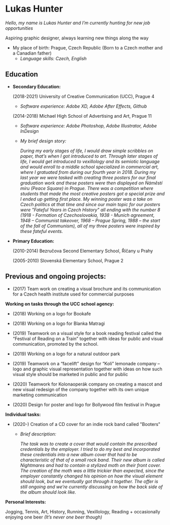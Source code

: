 # Lukas Hunter 

*Hello, my name is Lukas Hunter and I’m currently hunting for new job opportunities*


Aspiring graphic designer, always learning new things along the way 

* My place of birth: Prague, Czech Republic (Born to a Czech mother and a Canadian father) 
  * *Language skills: Czech, English* 

## Education  

* **Secondary Education:** 

  (2018-2021) University of Creative Communication (UCC), Prague 4 
   * *Software experience: Adobe XD, Adobe After Effects, Github*
  
  (2014-2018) Michael High School of Advertising and Art, Prague 11 
   * *Software experience: Adobe Photoshop, Adobe Illustrator, Adobe InDesign*
   
   * *My brief design story:* 

     *During my early stages of life, I would draw simple scribbles on paper, that’s when I got introduced to art. Through later stages of life, I would get introduced to vexillology and its semiotic language and would enroll to a middle school specialized in commercial art, where I gratuated from during our fourth year in 2018. During my last year we were tasked with creating three posters for our final graduation work and these posters were then displayed on Náměstí míru (Peace Square) in Prague. There was a competition where students that made the most creative posters got a special prize and I ended up getting first place. My winning poster was a take on Czech politics at that time and since our main topic for our posters were "Fateful Years in Czech History" all ending with the number 8 (1918 - Formation of Czechoslovakia, 1938 - Munich agreement, 1948 – Communist takeover, 1968 – Prague Spring, 1988 – the start of the fall of Communism), all of my three posters were inspired by these fateful events.*

* **Primary Education:** 

  (2010-2014) Bezručova Second Elementary School, Říčany u Prahy 

  (2005-2010) Slovenská Elementary School, Prague 2 
  
## Previous and ongoing projects: 

* (2017) Team work on creating a visual brochure and its communication for a Czech health institute used for commercial purposes

**Working on tasks through the UCC school agency:**

* (2018) Working on a logo for Bookafe

* (2018) Working on a logo for Blanka Matragi

* (2019) Teamwork on a visual style for a book reading festival called the “Festival of Reading on a Train” together with ideas for public and visual communication, promoted by the school. 

* (2019) Working on a logo for a natural outdoor park

* (2019) Teamwork on a “facelift” design for “Koli” lemonade company – logo and graphic visual representation together with ideas on how such visual style should be marketed in public and for public

* (2020) Teamwork for Kolonaoperák company on creating a mascot and new visual redesign of the company together with its own unique marketing communication 

* (2020) Design for poster and logo for Bollywood film festival in Prague

**Individual tasks:** 

* (2020-) Creation of a CD cover for an indie rock band called "Booters" 

   * *Brief description:* 
     
     *The task was to create a cover that would contain the prescribed credentials by the employer. I tried to do my best and incorporated these credentials into a new album cover that had to be characteristic of that of a small rock band. Their new album is called Nightmares and had to contain a stylized moth on their front cover. The creation of the moth was a little trickier than expected, since the employer constantly changed his opinion on how the visual element should look, but we eventually got through it together. The offer is still ongoing and we’re currently discussing on how the back side of the album should look like.*
     
**Personal Interests:** 

Jogging, Tennis, Art, History, Running, Vexillology, Reading + occasionally enjoying one beer *(It’s never one beer though)* 
